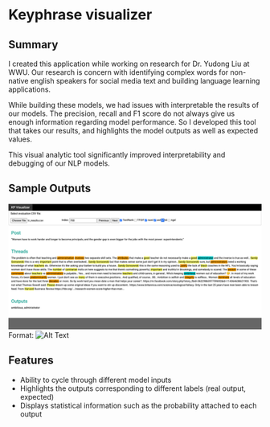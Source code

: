 # Keyphrase visualizer

## Summary

I created this application while working on research for Dr. Yudong Liu at WWU. Our research is concern with identifying complex words for non-native english speakers for social media text and building language learning applications.

While building these models, we had issues with interpretable the results of our models. The precision, recall and F1 score do not always give us enough information regarding model performance. So I developed this tool that takes our results, and highlights the model outputs as well as expected values.

This visual analytic tool significantly improved interpretability and debugging of our NLP models.


## Sample Outputs
![GitHub Logo](kp_visualizer/picture/picture.png)
Format: ![Alt Text](url)


## Features

* Ability to cycle through different model inputs
* Highlights the outputs corresponding to different labels (real output, expected)
* Displays statistical information such as the probability attached to each output

